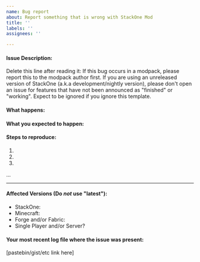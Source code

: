 ```yaml
---
name: Bug report
about: Report something that is wrong with StackOne Mod
title: ''
labels: ''
assignees: ''

---
```


#### Issue Description:

Delete this line after reading it: If this bug occurs in a modpack, please report this to the modpack author first. If you are using an unreleased version of StackOne (a.k.a development/nightly version), please don't open an issue for features that have not been announced as "finished" or "working". Expect to be ignored if you ignore this template.


#### What happens:



#### What you expected to happen:



#### Steps to reproduce:

1.
2.
3.
...

____
#### Affected Versions (Do *not* use "latest"):

- StackOne:
- Minecraft:
- Forge and/or Fabric:
- Single Player and/or Server?

#### Your most recent log file where the issue was present: 

[pastebin/gist/etc link here]

